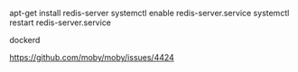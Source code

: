 apt-get install redis-server
systemctl enable redis-server.service
systemctl restart redis-server.service



dockerd

https://github.com/moby/moby/issues/4424